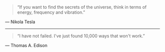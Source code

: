 > “If you want to find the secrets of the universe, think in terms of energy, frequency and vibration.”

― Nikola Tesla

---


> “I have not failed. I've just found 10,000 ways that won't work.”

― Thomas A. Edison
